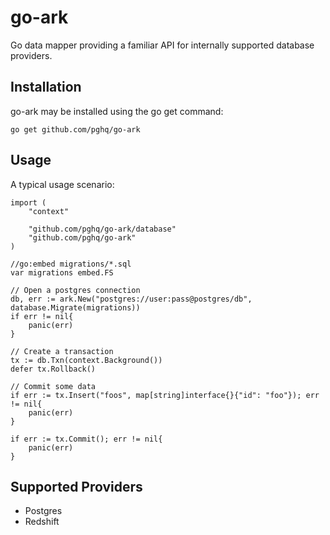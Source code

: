 # go-ark
Go data mapper providing a familiar API for internally supported database providers.

## Installation

go-ark may be installed using the go get command:

```
go get github.com/pghq/go-ark
```
## Usage

A typical usage scenario:

```
import (
    "context"
    
    "github.com/pghq/go-ark/database"
    "github.com/pghq/go-ark"
)

//go:embed migrations/*.sql
var migrations embed.FS

// Open a postgres connection
db, err := ark.New("postgres://user:pass@postgres/db", database.Migrate(migrations))
if err != nil{
    panic(err)
}

// Create a transaction
tx := db.Txn(context.Background())
defer tx.Rollback()

// Commit some data
if err := tx.Insert("foos", map[string]interface{}{"id": "foo"}); err != nil{
    panic(err)
}

if err := tx.Commit(); err != nil{
    panic(err)
}
```

## Supported Providers
- Postgres
- Redshift
